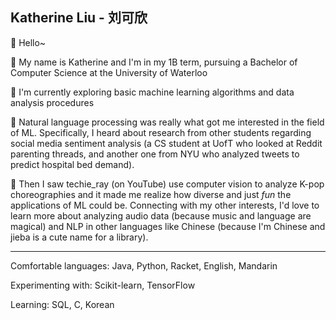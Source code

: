 ## Katherine Liu - 刘可欣

<!--
**kkatherineliu/kkatherineliu** is a ✨ _special_ ✨ repository because its `README.md` (this file) appears on your GitHub profile.

Here are some ideas to get you started:

- 🔭 I’m currently working on ... 
- 🌱 I’m currently learning ...
- 👯 I’m looking to collaborate on ...
- 🤔 I’m looking for help with ...
- 💬 Ask me about ...
- 📫 How to reach me: ...
- 😄 Pronouns: ...
- ⚡ Fun fact: ...
-->

💬 Hello~

🌻 My name is Katherine and I'm in my 1B term, pursuing a Bachelor of Computer Science at the University of Waterloo

🌱 I'm currently exploring basic machine learning algorithms and data analysis procedures

🐣 Natural language processing was really what got me interested in the field of ML. Specifically, I heard about research from other students regarding social media sentiment analysis (a CS student at UofT who looked at Reddit parenting threads, and another one from NYU who analyzed tweets to predict hospital bed demand). 

💃 Then I saw techie_ray (on YouTube) use computer vision to analyze K-pop choreographies and it made me realize how diverse and just _fun_ the applications of ML could be. Connecting with my other interests, I'd love to learn more about analyzing audio data (because music and language are magical) and NLP in other languages like Chinese (because I'm Chinese and jieba is a cute name for a library).

<hr>

Comfortable languages: Java, Python, Racket, English, Mandarin

Experimenting with: Scikit-learn, TensorFlow

Learning: SQL, C, Korean



